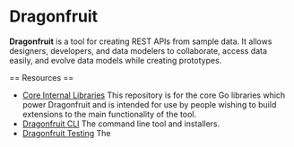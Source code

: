Dragonfruit
===========

**Dragonfruit** is a tool for creating REST APIs from sample data. It allows designers, developers, and data modelers to collaborate, access data easily, and evolve data models while creating prototypes. 

== Resources ==
* [Core Internal Libraries](https://github.com/ideo/dragonfruit/) This repository is for the core Go libraries which power Dragonfruit and is intended for use by people wishing to build extensions to the main functionality of the tool. 
* [Dragonfruit CLI](https://github.com/ideo/dragonfruit-cli/) The command line tool and installers. 
* [Dragonfruit Testing](https://github.com/ideo/dragonfruit-testing/) The 
